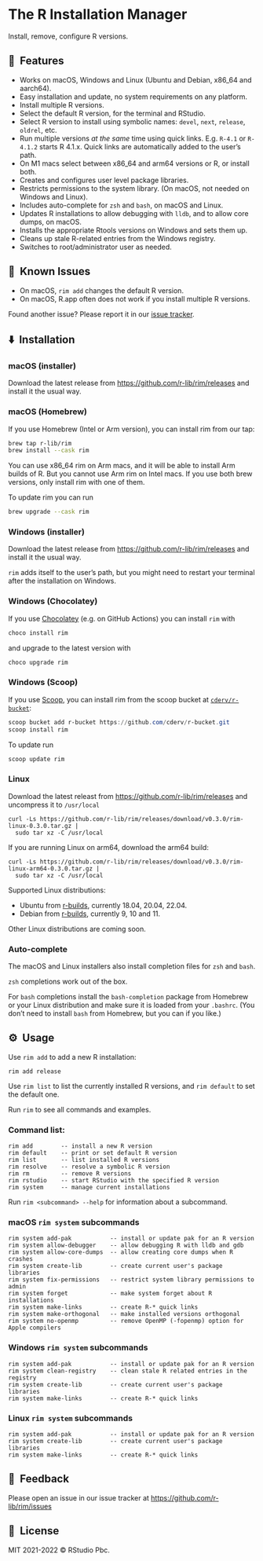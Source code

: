
# The R Installation Manager

Install, remove, configure R versions.

## 🚀  Features

-   Works on macOS, Windows and Linux (Ubuntu and Debian, x86_64 and
    aarch64).
-   Easy installation and update, no system requirements on any
    platform.
-   Install multiple R versions.
-   Select the default R version, for the terminal and RStudio.
-   Select R version to install using symbolic names: `devel`, `next`,
    `release`, `oldrel`, etc.
-   Run multiple versions *at the same* time using quick links. E.g.
    `R-4.1` or `R-4.1.2` starts R 4.1.x. Quick links are automatically
    added to the user’s path.
-   On M1 macs select between x86_64 and arm64 versions or R, or install
    both.
-   Creates and configures user level package libraries.
-   Restricts permissions to the system library. (On macOS, not needed
    on Windows and Linux).
-   Includes auto-complete for `zsh` and `bash`, on macOS and Linux.
-   Updates R installations to allow debugging with `lldb`, and to allow
    core dumps, on macOS.
-   Installs the appropriate Rtools versions on Windows and sets them
    up.
-   Cleans up stale R-related entries from the Windows registry.
-   Switches to root/administrator user as needed.

## 🐞  Known Issues

-   On macOS, `rim add` changes the default R version.
-   On macOS, R.app often does not work if you install multiple R
    versions.

Found another issue? Please report it in our [issue
tracker](https://github.com/r-lib/rim/issues).

## ⬇️  Installation

### macOS (installer)

Download the latest release from
<https://github.com/r-lib/rim/releases> and install it the usual
way.

### macOS (Homebrew)

If you use Homebrew (Intel or Arm version), you can install rim from our
tap:

``` sh
brew tap r-lib/rim
brew install --cask rim
```

You can use x86_64 rim on Arm macs, and it will be able to install Arm
builds of R. But you cannot use Arm rim on Intel macs. If you use both
brew versions, only install rim with one of them.

To update rim you can run

``` sh
brew upgrade --cask rim
```

### Windows (installer)

Download the latest release from
<https://github.com/r-lib/rim/releases> and install it the usual
way.

`rim` adds itself to the user’s path, but you might need to restart your
terminal after the installation on Windows.

### Windows (Chocolatey)

If you use [Chocolatey](https://chocolatey.org/) (e.g. on GitHub
Actions) you can install `rim` with

``` powershell
choco install rim
```

and upgrade to the latest version with

``` powershell
choco upgrade rim
```

### Windows (Scoop)

If you use [Scoop](https://scoop.sh/), you can install rim from the
scoop bucket at
[`cderv/r-bucket`](https://github.com/cderv/r-bucket#r-installation-manager-rim):

``` powershell
scoop bucket add r-bucket https://github.com/cderv/r-bucket.git
scoop install rim
```

To update run

``` powershell
scoop update rim
```

### Linux

Download the latest releast from
<https://github.com/r-lib/rim/releases> and uncompress it to
`/usr/local`

    curl -Ls https://github.com/r-lib/rim/releases/download/v0.3.0/rim-linux-0.3.0.tar.gz |
      sudo tar xz -C /usr/local

If you are running Linux on arm64, download the arm64 build:

    curl -Ls https://github.com/r-lib/rim/releases/download/v0.3.0/rim-linux-arm64-0.3.0.tar.gz |
      sudo tar xz -C /usr/local

Supported Linux distributions:

-   Ubuntu from
    [r-builds](https://github.com/rstudio/r-builds#r-builds), currently
    18.04, 20.04, 22.04.
-   Debian from
    [r-builds](https://github.com/rstudio/r-builds#r-builds), currently
    9, 10 and 11.

Other Linux distributions are coming soon.

### Auto-complete

The macOS and Linux installers also install completion files for `zsh`
and `bash`.

`zsh` completions work out of the box.

For `bash` completions install the `bash-completion` package from
Homebrew or your Linux distribution and make sure it is loaded from your
`.bashrc`. (You don’t need to install `bash` from Homebrew, but you can
if you like.)

## ⚙️  Usage

Use `rim add` to add a new R installation:

    rim add release

Use `rim list` to list the currently installed R versions, and
`rim default` to set the default one.

Run `rim` to see all commands and examples.

### Command list:

    rim add        -- install a new R version
    rim default    -- print or set default R version
    rim list       -- list installed R versions
    rim resolve    -- resolve a symbolic R version
    rim rm         -- remove R versions
    rim rstudio    -- start RStudio with the specified R version
    rim system     -- manage current installations

Run `rim <subcommand> --help` for information about a subcommand.

### macOS `rim system` subcommands

    rim system add-pak           -- install or update pak for an R version
    rim system allow-debugger    -- allow debugging R with lldb and gdb
    rim system allow-core-dumps  -- allow creating core dumps when R crashes
    rim system create-lib        -- create current user's package libraries
    rim system fix-permissions   -- restrict system library permissions to admin
    rim system forget            -- make system forget about R installations
    rim system make-links        -- create R-* quick links
    rim system make-orthogonal   -- make installed versions orthogonal
    rim system no-openmp         -- remove OpenMP (-fopenmp) option for Apple compilers

### Windows `rim system` subcommands

    rim system add-pak           -- install or update pak for an R version
    rim system clean-registry    -- clean stale R related entries in the registry
    rim system create-lib        -- create current user's package libraries
    rim system make-links        -- create R-* quick links

### Linux `rim system` subcommands

    rim system add-pak           -- install or update pak for an R version
    rim system create-lib        -- create current user's package libraries
    rim system make-links        -- create R-* quick links

## 🤝  Feedback

Please open an issue in our issue tracker at
<https://github.com/r-lib/rim/issues>

## 📘  License

MIT 2021-2022 © RStudio Pbc.
